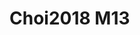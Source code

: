 <a name="material" />

# Choi2018 M13
<script type="application/ld+json">
  {
    "@context": "https://schema.org/",
    "@type": "ChemicalSubstance",
    "http://purl.org/dc/terms/conformsTo":
      {
        "@type": "CreativeWork",
        "@id": "https://bioschemas.org/profiles/ChemicalSubstance/0.4-RELEASE/"
      },
    "@id": "https://egonw.github.io/nanowiki/nanowiki524.html#material",
    "name": "Choi2018 M13",
    "sameAs": "http://127.0.0.1/mediawiki/index.php/Special:URIResolver/Choi2018_M13"
  }
</script>

